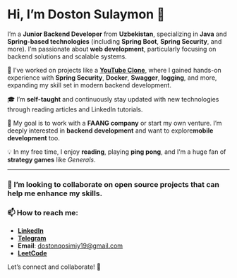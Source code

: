 # Hi, I’m Doston Sulaymon 👋

I’m a **Junior Backend Developer** from **Uzbekistan**, specializing in **Java** and **Spring-based technologies** (including **Spring Boot**, **Spring Security**, and more). I’m passionate about **web development**, particularly focusing on backend solutions and scalable systems.

🚀 I’ve worked on projects like a **[YouTube Clone](https://github.com/dostonbekqosimov/youtube-backend)**, where I gained hands-on experience with **Spring Security**, **Docker**, **Swagger**, **logging**, and more, expanding my skill set in modern backend development.

🎓 I’m **self-taught** and continuously stay updated with new technologies through reading articles and LinkedIn tutorials.

🌱 My goal is to work with a **FAANG company** or start my own venture. I’m deeply interested in **backend development** and want to explore**mobile development** too.

💡 In my free time, I enjoy **reading**, playing **ping pong**, and I’m a huge fan of **strategy games** like *Generals*.

---

### 👯 I’m looking to collaborate on open source projects that can help me enhance my skills.

### 📫 How to reach me:
- **[LinkedIn](https://www.linkedin.com/in/doston-sulaymon-7a085a242/)**
- **[Telegram](https://t.me/dostonsulaymon01)**
- **Email**: [dostonqosimiy19@gmail.com](dostonqosimiy19@gmail.com)
- **[LeetCode](https://leetcode.com/u/doston0123/)**

Let’s connect and collaborate! 🤝
